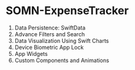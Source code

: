 # SOMN-ExpenseTracker

1. Data Persistence: SwiftData
2. Advance Filters and Search
3. Data Visualization Using Swift Charts
4. Device Biometric App Lock
5. App Widgets
6. Custom Components and Animations
